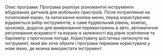 Опис програми: Програма реалізує різноманітні інструменти вбудованих датчиків для мобільних пристроїв. Після потрапляння на початковий екран, та натискання кнопки меню, перед користувачем відкриється вибір інструментів, а саме будівельний рівень, компас, крокомір, додаток для вимірювання перевантажень в авто, автоматичне регулювання яскравості та екрану в залежності від рівня освітлення та барометр з прогнозом погоди. Користувачу достатньо натиснути на інструмент, який він хоче обрати і програма перекине користувача у нове вікно, де можна використати інструмент.
 
 
